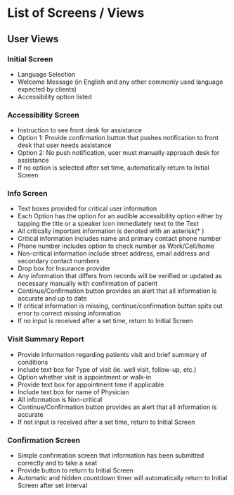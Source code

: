 # List of Screens / Views

## User Views

### Initial Screen
* Language Selection
* Welcome Message (in English and any other commonly used language expected by clients)
* Accessibility option listed

### Accessibility Screen
* Instruction to see front desk for assistance
* Option 1: Provide confirmation button that pushes notification to front desk that user needs assistance
* Option 2: No push notification, user must manually approach desk for assistance
* If no option is selected after set time, automatically return to Initial Screen

### Info Screen
* Text boxes provided for critical user information
* Each Option has the option for an audible accessibility option either by tapping the title or a speaker icon immediately next to the Text
* All critically important information is denoted with an asterisk(* )
* Critical information includes name and primary contact phone number
* Phone number includes option to check number as Work/Cell/home
* Non-critical information include street address, email address and secondary contact numbers
* Drop box for Insurance provider
* Any information that differs from records will be verified or updated as necessary manually with confirmation of patient
* Continue/Confirmation button provides an alert that all information is accurate and up to date
* If critical information is missing, continue/confirmation button spits out error to correct missing information
* If no input is received after a set time, return to Initial Screen

### Visit Summary Report
* Provide information regarding patients visit and brief summary of conditions
* Include text box for Type of visit (ie. well visit, follow-up, etc.)
* Option whether visit is appointment or walk-in
* Provide text box for appointment time if applicable
* Include text box for name of Physician
* All information is Non-critical
* Continue/Confirmation button provides an alert that all information is accurate
* If not input is received after a set time, return to Initial Screen

### Confirmation Screen
* Simple confirmation screen that information has been submitted correctly and to take a seat
* Provide button to return to Initial Screen
* Automatic and hidden countdown timer will automatically return to Initial Screen after set interval
